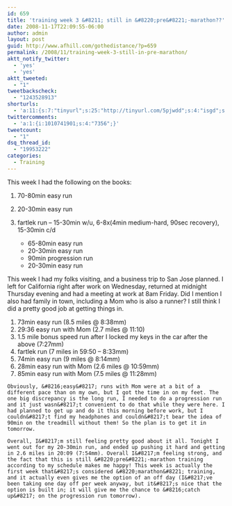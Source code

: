 ```yaml
---
id: 659
title: 'training week 3 &#8211; still in &#8220;pre&#8221;-marathon??'
date: 2008-11-17T22:09:55-06:00
author: admin
layout: post
guid: http://www.afhill.com/gothedistance/?p=659
permalink: /2008/11/training-week-3-still-in-pre-marathon/
aktt_notify_twitter:
  - 'yes'
  - 'yes'
aktt_tweeted:
  - "1"
tweetbackscheck:
  - "1243528913"
shorturls:
  - 'a:11:{s:7:"tinyurl";s:25:"http://tinyurl.com/5pjwdd";s:4:"isgd";s:17:"http://is.gd/fpys";s:5:"bitly";s:18:"http://bit.ly/l7xo";s:5:"snipr";s:22:"http://snipr.com/9tnus";s:5:"snurl";s:22:"http://snurl.com/9tnus";s:7:"snipurl";s:24:"http://snipurl.com/9tnus";s:4:"trim";s:17:"http://tr.im/4jo3";s:5:"adjix";s:207:"(10 Jan 2008 temporary restriction: API requires valid partnerID or partnerEmail key in request. Contact us if this affects you.) Invalid Adjix request. API documentation @ http://web.adjix.com/AdjixAPI.html";s:4:"advu";s:203:"(10 Jan 2008 temporary restriction: API requires valid partnerID or partnerEmail key in request. Contact us if this affects you.) Invalid Adjix request. API documentation @ http://web.ad.vu/AdjixAPI.html";s:4:"zima";s:19:"http://zi.ma/b8dc9d";s:9:"permalink";s:82:"http://www.afhill.com/gothedistance/2008/11/training-week-3-still-in-pre-marathon/";}'
twittercomments:
  - 'a:1:{i:1010741901;s:4:"7356";}'
tweetcount:
  - "1"
dsq_thread_id:
  - "19953222"
categories:
  - Training
---
```

This week I had the following on the books:

  1. 70-80min easy run
  2. 20-30min easy run
  3. fartlek run &#8211; 15-30min w/u, 6-8x(4min medium-hard, 90sec recovery), 15-30min c/d 
      * 65-80min easy run
      * 20-30min easy run
      * 90min progression run
      * 20-30min easy run</ol> 
    This week I had my folks visiting, and a business trip to San Jose planned. I left for California right after work on Wednesday, returned at midnight Thursday evening and had a meeting at work at 8am Friday. Did I mention I also had family in town, including a Mom who is also a runner? I still think I did a pretty good job at getting things in. 
    
      1. 73min easy run (8.5 miles @ 8:38mm)
      2. 29:36 easy run with Mom (2.7 miles @ 11:10)
      3. 1.5 mile bonus speed run after I locked my keys in the car after the above (7:27mm)
      4. fartlek run (7 miles in 59:50 &#8211; 8:33mm)
      5. 74min easy run (9 miles @ 8:14mm)
      6. 28min easy run with Mom (2.6 miles @ 10:59mm)
      7. 85min easy run with Mom (7.5 miles @ 11:28mm)
    
    Obviously, &#8216;easy&#8217; runs with Mom were at a bit of a different pace than on my own, but I got the time in on my feet. The one big discrepancy is the long run, I needed to do a progression run and it just wasn&#8217;t convenient to do that while they were here. I had planned to get up and do it this morning before work, but I couldn&#8217;t find my headphones and couldn&#8217;t bear the idea of 90min on the treadmill without them! So the plan is to get it in tomorrow. 
    
    Overall, I&#8217;m still feeling pretty good about it all. Tonight I went out for my 20-30min run, and ended up pushing it hard and getting in 2.6 miles in 20:09 (7:54mm). Overall I&#8217;m feeling strong, and the fact that this is still &#8220;pre&#8221;-marathon training according to my schedule makes me happy! This week is actually the first week that&#8217;s considered &#8220;marathon&#8221; training, and it actually even gives me the option of an off day (I&#8217;ve been taking one day off per week anyway, but it&#8217;s nice that the option is built in; it will give me the chance to &#8216;catch up&#8217; on the progression run tomorrow).